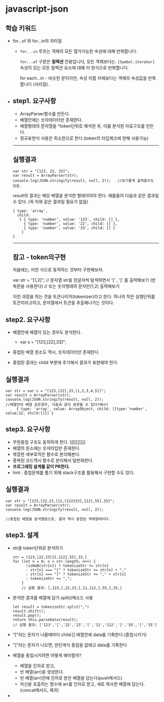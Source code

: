 # javascript-json



## 학습 키워드

- for...of 와 for...in의 차이점

  - `for...in` 루프는 객체의 모든 열거가능한 속성에 대해 반복합니다.

    `for...of` 구문은 **컬렉션** 전용입니다, 모든 객체보다는. `[Symbol.iterator]` 속성이 있는 모든 컬렉션 요소에 대해 이 방식으로 반복합니다.

    for each...in - 비슷한 문이지만, 속성 이름 자체보다는 객체의 속성값을 반복합니다 (사라짐).

     





- ## step1. 요구사항

  - ArrayParser함수를 만든다.
  - 배열안에는 숫자데이터만 존재한다.
  - 배열형태의 문자열을 *token단위로 해석한 후, 이를 분석한 자료구조를 만든다.
  - 정규표현식 사용은 최소한으로 한다.(token의 타입체크에 한해 사용가능)

  ------

  ## 실행결과

  ```
  var str = "[123, 22, 33]";
  var result = ArrayParser(str);
  console.log(JSON.stringify(result, null, 2));   //보기좋게 출력할수도 있음.
  ```

  result의 결과는 해당 배열을 분석한 형태이어야 한다. 예를들어 다음과 같은 결과일 수 있다. (꼭 이와 같은 결과일 필요가 없음)

  ```
  { type: 'array',
    child: 
     [ { type: 'number', value: '123', child: [] },
       { type: 'number', value: '22', child: [] },
       { type: 'number', value: '33', child: [] } 
      ] 
  }
  ```

  ------

  ## 참고 - token의구현

  처음에는, 이런 식으로 동작하는 것부터 구현해보자.

  var str = "[1,2]"; // 문자열 str을 한글자씩 탐색하면서 '[' , ']' 를 출력해보기 (반복문을 사용한다) // 또는 숫자형태의 문자만(1,2) 출력해보기

  이런 과정을 하는 것을 토큰나이저(tokenizer)라고 한다. 하나의 작은 실행단위를 토큰이라고하고, 문자열에서 토큰을 추출해나가는 것이다.



## step2. 요구사항

- 배열안에 배열이 있는 경우도 분석한다.
  - var s = "[123,[22],33]";

- 중첩된 배열 원소도 역시, 숫자데이터만 존재한다. 
- 중첩된 결과는 child 부분에 추가해서 결과가 표현돼야 한다.



## 실행결과

```
var str = var s = "[123,[22],33,[1,2,3,4,5]]";
var result = ArrayParser(str);
console.log(JSON.stringify(result, null, 2));
//배열안의 배열 같은경우, 다음과 같이 표현될 수 있다(예시)
     { type: 'array', value: ArrayObject, child: [{type:'number', value:22, child:[]}] }
```



## step3. 요구사항

- 무한중첩 구조도 동작하게 한다. [[[[[]]]]]
- 배열의 원소에는 숫자타입만 존재한다.
- 복잡한 세부로직은 함수로 분리해본다.
- 중복된 코드역시 함수로 분리해서 일반화한다.
- **프로그래밍 설계를 같이 PR한다.**
- hint : 중첩문제를 풀기 위해 stack구조를 활용해서 구현할 수도 있다. 

## 실행결과

```
var str = "[123,[22,23,[11,[112233],112],55],33]";
var result = ArrayParser(str);
console.log(JSON.stringify(result, null, 2)); 

//중첩된 배열을 분석했음으로, 결과 역시 중첩된 객체형태이다.
```



## step3. 설계

- str을 token단위로 분석하기

  ```
  str = [123,[22,23[11,112],55],33,]
  for (let n = 0; n < str.length; n++) {
        !isNaN(str[n]) ? tokenizeStr += str[n]
        : str[n] === "[" ? tokenizeStr += str[n] + ","
        : str[n] === "]" ? tokenizeStr += "," + str[n]
        : tokenizeStr += ",";
      }
      // 실행 결과: [,123,[,22,23,[,11,112,],55,],33,]
  ```



- 분석한 결과를 배열에 담기 split()메소드 사용

  ```
  let result = tokenizeStr.split(",")
  result.shift();
  result.pop();
  return this.parseData(result);
  // 실행 결과: ['123','[','22','23','[','11','112',']','55',']','33']
  ```

- "["라는 문자가 나올때마다 child:[] 배열안에 data를 기록한다.(중첩시키기)

- "]"라는 문자가 나오면, 한단계식 중첩을 없애고 data를 기록한다

- 배열을 중첩시키려면 어떻게 해야할까?

  - 배열을 인자로 받고, 
  - 빈 배열(arr)을 생성한다.
  - 빈 배열(arr)안에 인자로 받은 배열을 담는다(push메서드)
  - 자신을 호출하는 함수에 arr를 인자로 받고, 새로 복사한 배열에 담는다.(concat메서드, 재귀)

- 
